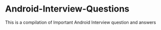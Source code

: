 # Android-Interview-Questions
This is a compilation of Important Android Interview question and answers 

